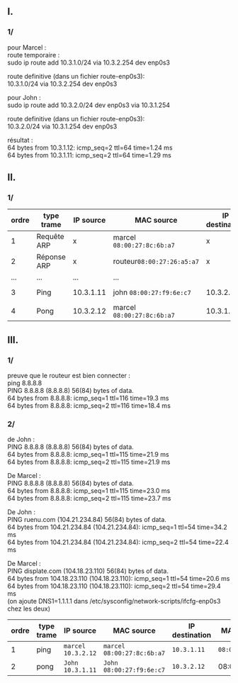 ## I.
### 1/
pour Marcel :  
route temporaire :  
sudo ip route add 10.3.1.0/24 via 10.3.2.254 dev enp0s3  

route definitive (dans un fichier route-enp0s3):  
 10.3.1.0/24 via 10.3.2.254 dev enp0s3  

pour John :  
sudo ip route add 10.3.2.0/24 dev enp0s3 via 10.3.1.254  

route definitive (dans un fichier route-enp0s3):  
10.3.2.0/24 via 10.3.1.254 dev enp0s3  

résultat :  
64 bytes from 10.3.1.12: icmp_seq=2 ttl=64 time=1.24 ms  
64 bytes from 10.3.1.11: icmp_seq=2 ttl=64 time=1.29 ms  

## II.
### 1/
| ordre | type trame  | IP source | MAC source                | IP destination | MAC destination           |  
| ----- | ----------- | --------- | ------------------------- | -------------- | ------------------------- |  
| 1     | Requête ARP | x         | marcel `08:00:27:8c:6b:a7`| x              |Broadcast `FF:FF:FF:FF:FF` |  
| 2     | Réponse ARP | x         | routeur`08:00:27:26:a5:a7`| x              | marcel `08:00:27:8c:6b:a7`|  
| ...   | ...         | ...       | ...                       |                |                           |  
| 3     |Ping         | 10.3.1.11 | john   `08:00:27:f9:6e:c7`|  10.3.2.12     |routeur `08:00:27:fb:9b:45`|  
| 4     |Pong         | 10.3.2.12 | marcel `08:00:27:8c:6b:a7`|  10.3.1.11     |routeur `08:00:27:fb:9b:45`|  

## III.
### 1/ 
preuve que le routeur est bien connecter :  
ping 8.8.8.8  
PING 8.8.8.8 (8.8.8.8) 56(84) bytes of data.  
64 bytes from 8.8.8.8: icmp_seq=1 ttl=116 time=19.3 ms  
64 bytes from 8.8.8.8: icmp_seq=2 ttl=116 time=18.4 ms  
### 2/
de John :  
PING 8.8.8.8 (8.8.8.8) 56(84) bytes of data.  
64 bytes from 8.8.8.8: icmp_seq=1 ttl=115 time=21.9 ms  
64 bytes from 8.8.8.8: icmp_seq=2 ttl=115 time=21.9 ms  

De Marcel :  
PING 8.8.8.8 (8.8.8.8) 56(84) bytes of data.  
64 bytes from 8.8.8.8: icmp_seq=1 ttl=115 time=23.0 ms  
64 bytes from 8.8.8.8: icmp_seq=2 ttl=115 time=23.7 ms  

De John :  
PING ruenu.com (104.21.234.84) 56(84) bytes of data.  
64 bytes from 104.21.234.84 (104.21.234.84): icmp_seq=1 ttl=54 time=34.2 ms  
64 bytes from 104.21.234.84 (104.21.234.84): icmp_seq=2 ttl=54 time=22.4 ms  

De Marcel :  
PING displate.com (104.18.23.110) 56(84) bytes of data.  
64 bytes from 104.18.23.110 (104.18.23.110): icmp_seq=1 ttl=54 time=20.6 ms  
64 bytes from 104.18.23.110 (104.18.23.110): icmp_seq=2 ttl=54 time=29.4 ms  
(on ajoute DNS1=1.1.1.1 dans /etc/sysconfig/network-scripts/ifcfg-enp0s3 chez les deux)  

| ordre | type trame | IP source            | MAC source                | IP destination | MAC destination |     |
| ----- | ---------- | -------------------- | ------------------------- | -------------- | --------------- | --- |
| 1     | ping       | `marcel 10.3.2.12` | `marcel` `08:00:27:8c:6b:a7`| `10.3.1.11`   | `08:00:27:fb:9b:45` |     |
| 2     | pong       |`John 10.3.1.11` | `John 08:00:27:f9:6e:c7`        | `10.3.2.12`   | 08:00:27:26:a5:a7   | ... |

